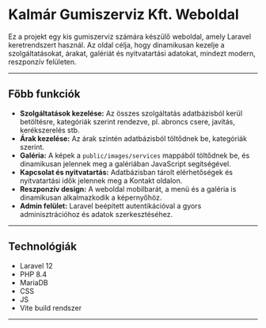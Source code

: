 # Kalmár Gumiszerviz Kft. Weboldal

Ez a projekt egy kis gumiszerviz számára készülő weboldal, amely Laravel keretrendszert használ. Az oldal célja, hogy dinamikusan kezelje a szolgáltatásokat, árakat, galériát és nyitvatartási adatokat, mindezt modern, reszponzív felületen.

---

## Főbb funkciók

- **Szolgáltatások kezelése:** Az összes szolgáltatás adatbázisból kerül betöltésre, kategóriák szerint rendezve, pl. abroncs csere, javítás, kerékszerelés stb.
- **Árak kezelése:** Az árak szintén adatbázisból töltődnek be, kategóriák szerint.
- **Galéria:** A képek a `public/images/services` mappából töltődnek be, és dinamikusan jelennek meg a galériában JavaScript segítségével.
- **Kapcsolat és nyitvatartás:** Adatbázisban tárolt elérhetőségek és nyitvatartási idők jelennek meg a Kontakt oldalon.
- **Reszponzív design:** A weboldal mobilbarát, a menü és a galéria is dinamikusan alkalmazkodik a képernyőhöz.
- **Admin felület:** Laravel beépített autentikációval a gyors adminisztrációhoz és adatok szerkesztéséhez.

---

## Technológiák

- Laravel 12
- PHP 8.4
- MariaDB
- CSS
- JS
- Vite build rendszer

---